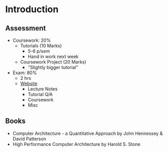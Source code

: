 # Introduction

## Assessment
- Coursework: 20%
    - Tutorials (10 Marks)
        - 5-6 p/sem
        - Hand in work next week
    - Coursework Project (20 Marks)
        - "Slightly bigger tutorial"
- Exam: 80%
    - 2 hrs
    - [Website](https://www.cs.tcd.ie/jeremy.jones/CS3021/CS3021.htm)
        - Lecture Notes
        - Tutorial Q/A
        - Coursework
        - Misc

## Books
- Computer Architecture - a Quantitative Approach by John Hennessey & David Patterson
- High Performance Computer Architecture by Harold S. Stone


